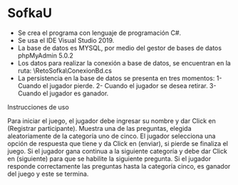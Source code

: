 # SofkaU
- Se crea el programa con lenguaje de programación C#.
- Se usa el IDE Visual Studio 2019.
- La base de datos es MYSQL, por medio del gestor de bases de datos phpMyAdmin 5.0.2
- Los datos para realizar la conexión a base de datos, se encuentran en la ruta: \RetoSofka\ConexionBd.cs
- La persistencia en la base de datos se presenta en tres momentos:
1- Cuando el jugador pierde.
2- Cuando el jugador se desea retirar.
3- Cuando el jugador es ganador.

Instrucciones de uso

Para iniciar el juego, el jugador debe ingresar su nombre y dar Click en (Registrar participante).
Muestra una de las preguntas, elegida aleatoriamente de la categoría uno de cinco.
El jugador selecciona una opción de respuesta que tiene y da Click en (enviar), si pierde se finaliza el
juego.
Si el jugador gana continua a la siguiente categoría y debe dar Click en (siguiente) para que se habilite la siguiente pregunta.
Si el jugador responde correctamente las preguntas hasta la categoría cinco, es ganador del juego y este se termina.

